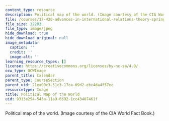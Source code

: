 ```yaml
---
content_type: resource
description: Political map of the world. (Image courtesy of the CIA World Fact Book.)
file: /courses/17-420-advances-in-international-relations-theory-spring-2003/9313e254543a11a906921cc43407461f_chp_political_world_map_2.jpg
file_size: 32203
file_type: image/jpeg
hide_download: true
hide_download_original: null
image_metadata:
  caption: ''
  credit: ''
  image-alt: ''
learning_resource_types: []
license: https://creativecommons.org/licenses/by-nc-sa/4.0/
ocw_type: OCWImage
parent_title: Calendar
parent_type: CourseSection
parent_uid: 21ea00c3-51c3-17ca-69d2-ebc4da4f57ec
resourcetype: Image
title: Political Map of the World
uid: 9313e254-543a-11a9-0692-1cc43407461f
---
```

Political map of the world. (Image courtesy of the CIA World Fact Book.)